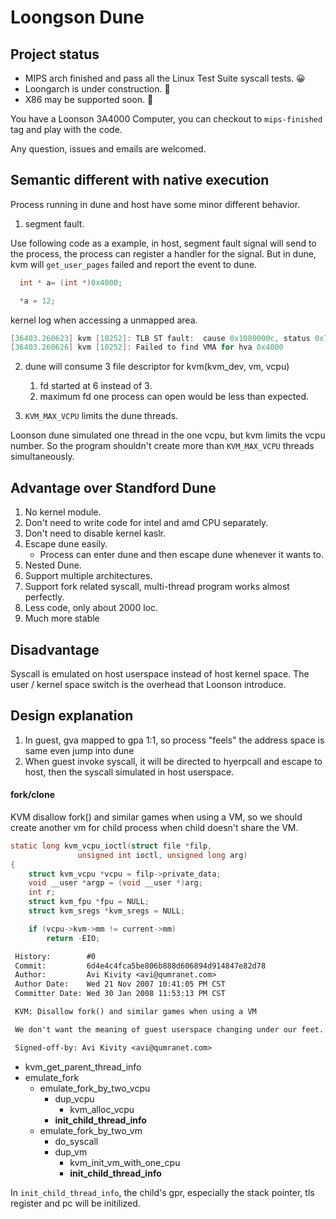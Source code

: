 # Loongson Dune

## Project status
- MIPS arch finished and pass all the Linux Test Suite syscall tests. 😀
- Loongarch is under construction. 🚧
- X86 may be supported soon. 📅

You have a Loonson 3A4000 Computer, you can checkout to `mips-finished` tag and play with the code.

Any question, issues and emails are welcomed.

## Semantic different with native execution
Process running in dune and host have some minor different behavior. 

1. segment fault.

Use following code as a example, in host, segment fault signal will send to the process, the process can register a handler for the signal. But in dune, kvm will `get_user_pages` failed and report the event to dune.
```c
  int * a= (int *)0x4000;

  *a = 12;
```

kernel log when accessing a unmapped area.
```c
[36403.260623] kvm [10252]: TLB ST fault:  cause 0x1080000c, status 0x740000a0, PC: 00000000bc0bbb16, BadVaddr: 0x4000
[36403.260626] kvm [10252]: Failed to find VMA for hva 0x4000
```

2. dune will consume 3 file descriptor for kvm(kvm_dev, vm, vcpu)
    1. fd started at 6 instead of 3.
    2. maximum fd one process can open would be less than expected.

3. `KVM_MAX_VCPU` limits the dune threads.

Loonson dune simulated one thread in the one vcpu, but kvm limits the vcpu number. So the program shouldn't create more than `KVM_MAX_VCPU` threads simultaneously.

## Advantage over Standford Dune
1. No kernel module.
2. Don't need to write code for intel and amd CPU separately.
3. Don't need to disable kernel kaslr.
4. Escape dune easily.
   - Process can enter dune and then escape dune whenever it wants to.
5. Nested Dune.
6. Support multiple architectures.
7. Support fork related syscall, multi-thread program works almost perfectly.
9. Less code, only about 2000 loc.
8. Much more stable


## Disadvantage
Syscall is emulated on host userspace instead of host kernel space. The user / kernel space switch is the overhead that Loonson introduce.

## Design explanation
1. In guest, gva mapped to gpa 1:1, so process "feels" the address space is same even jump into dune
2. When guest invoke syscall, it will be directed to hyerpcall and escape to host, then the syscall simulated in host userspace.

#### fork/clone
KVM disallow fork() and similar games when using a VM, so we should create another vm for child process when child doesn't share the VM.
```c
static long kvm_vcpu_ioctl(struct file *filp,
			   unsigned int ioctl, unsigned long arg)
{
	struct kvm_vcpu *vcpu = filp->private_data;
	void __user *argp = (void __user *)arg;
	int r;
	struct kvm_fpu *fpu = NULL;
	struct kvm_sregs *kvm_sregs = NULL;

	if (vcpu->kvm->mm != current->mm)
		return -EIO;
```
```diff
 History:        #0
 Commit:         6d4e4c4fca5be806b888d606894d914847e82d78
 Author:         Avi Kivity <avi@qumranet.com>
 Author Date:    Wed 21 Nov 2007 10:41:05 PM CST
 Committer Date: Wed 30 Jan 2008 11:53:13 PM CST

 KVM: Disallow fork() and similar games when using a VM

 We don't want the meaning of guest userspace changing under our feet.

 Signed-off-by: Avi Kivity <avi@qumranet.com>
```

- kvm_get_parent_thread_info
- emulate_fork
  - emulate_fork_by_two_vcpu
    - dup_vcpu
      - kvm_alloc_vcpu
    - **init_child_thread_info**
  - emulate_fork_by_two_vm
    - do_syscall
    - dup_vm
      - kvm_init_vm_with_one_cpu
      - **init_child_thread_info**

In `init_child_thread_info`, the child's gpr, especially the stack pointer, tls register and pc will be initilized.
